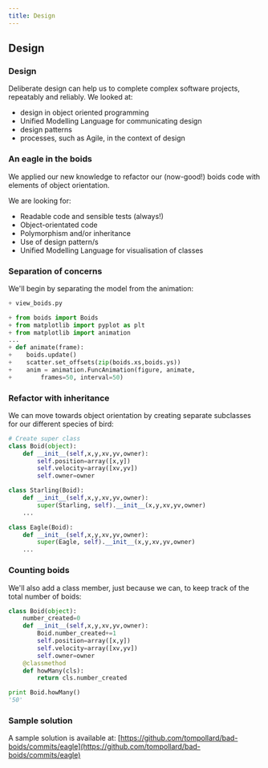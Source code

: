 ```yaml
---
title: Design
---
```


## Design

### Design

Deliberate design can help us to complete complex software projects, repeatably and reliably. We looked at: 

* design in object oriented programming
* Unified Modelling Language for communicating design
* design patterns
* processes, such as Agile, in the context of design

### An eagle in the boids

We applied our new knowledge to refactor our (now-good!) boids code with elements of object orientation.

We are looking for:

* Readable code and sensible tests (always!)
* Object-orientated code
* Polymorphism and/or inheritance
* Use of design pattern/s
* Unified Modelling Language for visualisation of classes

### Separation of concerns

We'll begin by separating the model from the animation:

``` python
+ view_boids.py

+ from boids import Boids
+ from matplotlib import pyplot as plt
+ from matplotlib import animation
...
+ def animate(frame):
+    boids.update()
+    scatter.set_offsets(zip(boids.xs,boids.ys))
+    anim = animation.FuncAnimation(figure, animate,
+        frames=50, interval=50)
```

### Refactor with inheritance

We can move towards object orientation by creating separate subclasses for our different species of bird:

``` python
# Create super class
class Boid(object):
    def __init__(self,x,y,xv,yv,owner):
        self.position=array([x,y])
        self.velocity=array([xv,yv])
        self.owner=owner

class Starling(Boid):
    def __init__(self,x,y,xv,yv,owner):
        super(Starling, self).__init__(x,y,xv,yv,owner)
    ...

class Eagle(Boid):
    def __init__(self,x,y,xv,yv,owner):
        super(Eagle, self).__init__(x,y,xv,yv,owner)
    ...
```

### Counting boids

We'll also add a class member, just because we can, to keep track of the total number of boids:

``` python 
class Boid(object):
    number_created=0
    def __init__(self,x,y,xv,yv,owner):
        Boid.number_created+=1
        self.position=array([x,y])
        self.velocity=array([xv,yv])
        self.owner=owner
    @classmethod
    def howMany(cls):
        return cls.number_created

print Boid.howMany()
'50'
```

<!--
### Design patterns

Comment:

``` python

```
!-->

<!--
### Unified Modelling Language

Comment:

``` python

```
!-->

<!--
### Title

Comment:

``` python

```
!-->

### Sample solution

A sample solution is available at: 
[https://github.com/tompollard/bad-boids/commits/eagle](https://github.com/tompollard/bad-boids/commits/eagle)


